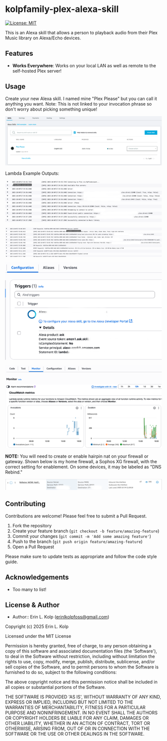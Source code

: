 # kolpfamily-plex-alexa-skill

[![License: MIT](https://img.shields.io/badge/License-MIT-yellow.svg)](https://opensource.org/licenses/MIT)

This is an Alexa skill that allows a person to playback audio from their Plex Music library on Alexa/Echo devices.

## Features

- **Works Everywhere**: Works on your local LAN as well as remote to the self-hosted Plex server!

## Usage

Create your new Alexa skill. I named mine "Plex Please" but you can call it anything you want. Note: This
is not linked to your invocation phrase so don't worry about picking something unique!

![Alexa Skills Dashboard](assets/alexa_developer_console_main_screen.png)

Lambda Example Outputs:

![Lambda Connecting to Plex](assets/connecting_to_plex_lambda.png)

![Lambda Playing Audio](assets/playing_audio_lambda.png)

![Lambda Trigger Example](assets/lambda_trigger_example.png)

![Lambda Monitor Invocations](assets/lambda_monitor_invocations.png)

**NOTE:** You will need to create or enable hairpin nat on your firewall or gateway. Shown below is my home firewall,
a Sophos XG firewall, with the correct setting for enablement. On some devices, it may be labeled as "DNS Rebind."

![Hairpin NAT Rule Example](assets/sophos_hairpin_reflexive_nat_rule.png)

## Contributing

Contributions are welcome! Please feel free to submit a Pull Request.

1. Fork the repository
2. Create your feature branch (`git checkout -b feature/amazing-feature`)
3. Commit your changes (`git commit -m 'Add some amazing feature'`)
4. Push to the branch (`git push origin feature/amazing-feature`)
5. Open a Pull Request

Please make sure to update tests as appropriate and follow the code style guide.

## Acknowledgements

- Too many to list!

## License & Author

- Author:: Erin L. Kolp (<erinlkolpfoss@gmail.com>)

Copyright (c) 2025 Erin L. Kolp 

Licensed under the MIT License

Permission is hereby granted, free of charge, to any person obtaining a copy of this software and associated documentation files (the 'Software'), to deal in the Software without restriction, including without limitation the rights to use, copy, modify, merge, publish, distribute, sublicense, and/or sell copies of the Software, and to
permit persons to whom the Software is furnished to do so, subject to the following conditions:

The above copyright notice and this permission notice shall be included in all copies or substantial portions of the Software.

THE SOFTWARE IS PROVIDED 'AS IS', WITHOUT WARRANTY OF ANY KIND, EXPRESS OR IMPLIED, INCLUDING BUT NOT LIMITED TO THE WARRANTIES OF MERCHANTABILITY, FITNESS FOR A PARTICULAR PURPOSE AND NONINFRINGEMENT.  IN NO EVENT SHALL THE AUTHORS OR COPYRIGHT HOLDERS BE LIABLE FOR ANY CLAIM, DAMAGES OR OTHER LIABILITY, WHETHER IN AN ACTION OF CONTRACT, TORT OR OTHERWISE, ARISING FROM, OUT OF OR IN CONNECTION WITH THE SOFTWARE OR THE USE OR OTHER DEALINGS IN THE SOFTWARE.